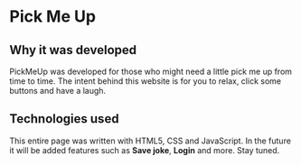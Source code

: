 # Pick Me Up

## Why it was developed
PickMeUp was developed for those who might need a little pick me up from time to time. The intent behind this website is for you to relax, click some buttons and have a laugh.

## Technologies used
This entire page was written with HTML5, CSS and JavaScript. In the future it will be added features such as **Save joke**, **Login** and more. Stay tuned.
